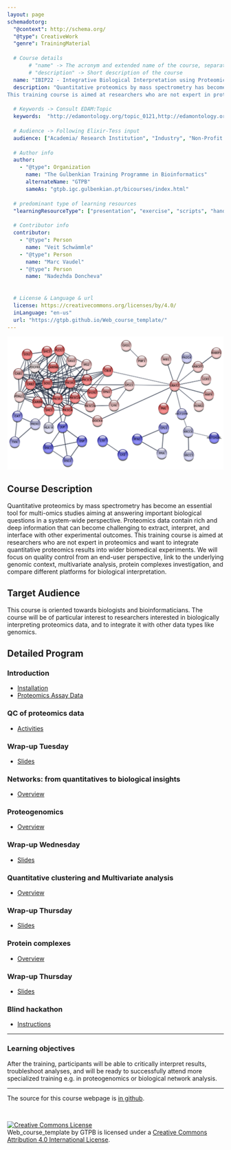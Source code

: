 ```yaml
---
layout: page
schemadotorg:
  "@context": http://schema.org/
  "@type": CreativeWork
  "genre": TrainingMaterial

  # Course details
       # "name" -> The acronym and extended name of the course, separated by " - "
       # "description" -> Short description of the course
  name: "IBIP22 - Integrative Biological Interpretation using Proteomics"
  description: "Quantitative proteomics by mass spectrometry has become an essential tool for multi-omics studies aiming at answering important biological questions in a system-wide perspective. Proteomics data contain rich and deep information that can become challenging to extract, interpret, and interface with other experimental outcomes.
This training course is aimed at researchers who are not expert in proteomics and want to integrate quantitative proteomics results into wider biomedical experiments. We will focus on quality control from an end-user perspective, link to the underlying genomic context, multivariate analysis, protein complexes investigation, and compare different platforms for biological interpretation."

  # Keywords -> Consult EDAM:Topic
  keywords:  "http://edamontology.org/topic_0121,http://edamontology.org/topic_0602,http://edamontology.org/topic_0085,http://edamontology.org/topic_0121,http://edamontology.org/topic_3922"

  # Audience -> Following Elixir-Tess input
  audience: ["Academia/ Research Institution", "Industry", "Non-Profit Organisation", "Healthcare"]

  # Author info
  author:
    - "@type": Organization
      name: "The Gulbenkian Training Programme in Bioinformatics"
      alternateName: "GTPB"
      sameAs: "gtpb.igc.gulbenkian.pt/bicourses/index.html"

  # predominant type of learning resources
  "learningResourceType": ["presentation", "exercise", "scripts", "handout"]

  # Contributor info
  contributor:
    - "@type": Person
      name: "Veit Schwämmle"
    - "@type": Person
      name: "Marc Vaudel"
    - "@type": Person
      name: "Nadezhda Doncheva"


  # License & Language & url
  license: https://creativecommons.org/licenses/by/4.0/
  inLanguage: "en-us"
  url: "https://gtpb.github.io/Web_course_template/"
---
```


![IBIP22](/assets/IBIP22.png)

## Course Description

Quantitative proteomics by mass spectrometry has become an essential tool for multi-omics studies aiming at answering important biological questions in a system-wide perspective. Proteomics data contain rich and deep information that can become challenging to extract, interpret, and interface with other experimental outcomes. This training course is aimed at researchers who are not expert in proteomics and want to integrate quantitative proteomics results into wider biomedical experiments. We will focus on quality control from an end-user perspective, link to the underlying genomic context, multivariate analysis, protein complexes investigation, and compare different platforms for biological interpretation.

## Target Audience

This course is oriented towards biologists and bioinformaticians. The course will be of particular interest to researchers interested in biologically interpreting proteomics data, and to integrate it with other data types like genomics.

## Detailed Program

### Introduction
- [Installation](pages/Installation.md)
- [Proteomics Assay Data](pages/proteomics_assay/proteomics_assay_data.md)

### QC of proteomics data
- [Activities](pages/QC_Workshop/README.md)

### Wrap-up Tuesday
- [Slides](pages/Wrap_up_Tuesday.pptx)

### Networks: from quantitatives to biological insights
- [Overview](pages/Networks/ReadMe.md)

### Proteogenomics
- [Overview](pages/Proteogenomics/README.md)

### Wrap-up Wednesday
- [Slides](pages/Wrap_up_Wednesday.pptx)

### Quantitative clustering and Multivariate analysis
- [Overview](pages/QuantitativeClustering/README.md)

### Wrap-up Thursday
- [Slides](pages/Wrap_up_Thursday.pptx)

### Protein complexes
- [Overview](pages/Protein_Complexes/README.md)

### Wrap-up Thursday
- [Slides](pages/Wrap_up_Friday.pptx)

### Blind hackathon

- [Instructions](pages/BlindHackathon/README.md)


---

### Learning objectives

After the training, participants will be able to critically interpret results, troubleshoot analyses, and will be ready to successfully attend more specialized training e.g. in proteogenomics or biological network analysis.

---

The source for this course webpage is [in github](https://github.com/GTPB/IBIP22).

<br/>

<a rel="license" href="http://creativecommons.org/licenses/by/4.0/"><img alt="Creative Commons License" style="border-width:0" src="https://i.creativecommons.org/l/by/4.0/88x31.png" /></a><br /><span xmlns:dct="http://purl.org/dc/terms/" property="dct:title">Web_course_template</span> by <span xmlns:cc="http://creativecommons.org/ns#" property="cc:attributionName">GTPB</span> is licensed under a <a rel="license" href="http://creativecommons.org/licenses/by/4.0/">Creative Commons Attribution 4.0 International License</a>.
